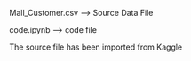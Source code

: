 Mall_Customer.csv --> Source Data File


code.ipynb --> code file 

The source file has been imported from Kaggle 
